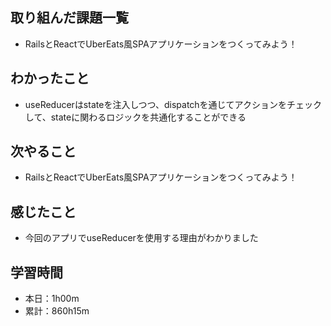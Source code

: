 ## 取り組んだ課題一覧
- RailsとReactでUberEats風SPAアプリケーションをつくってみよう！
## わかったこと
- useReducerはstateを注入しつつ、dispatchを通じてアクションをチェックして、stateに関わるロジックを共通化することができる
## 次やること
- RailsとReactでUberEats風SPAアプリケーションをつくってみよう！
## 感じたこと
- 今回のアプリでuseReducerを使用する理由がわかりました
## 学習時間
- 本日：1h00m
- 累計：860h15m
